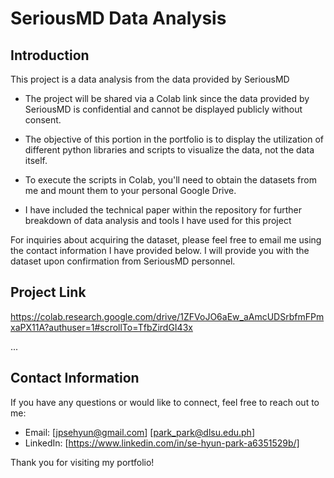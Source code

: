 # SeriousMD Data Analysis

## Introduction
This project is a data analysis from the data provided by SeriousMD


* The project will be shared via a Colab link since the data provided by SeriousMD is confidential and cannot be displayed publicly without consent.


* The objective of this portion in the portfolio is to display the utilization of different python libraries and scripts to visualize the data, not the data itself.


* To execute the scripts in Colab, you'll need to obtain the datasets from me and mount them to your personal Google Drive.


* I have included the technical paper within the repository for further breakdown of data analysis and tools I have used for this project


For inquiries about acquiring the dataset, please feel free to email me using the contact information I have provided below. I will provide you with the dataset upon confirmation from SeriousMD personnel.



## Project Link

https://colab.research.google.com/drive/1ZFVoJO6aEw_aAmcUDSrbfmFPmxaPX11A?authuser=1#scrollTo=TfbZirdGI43x

...

## Contact Information
If you have any questions or would like to connect, feel free to reach out to me:

- Email: [jpsehyun@gmail.com] [park_park@dlsu.edu.ph]
- LinkedIn: [https://www.linkedin.com/in/se-hyun-park-a6351529b/]

Thank you for visiting my portfolio!
